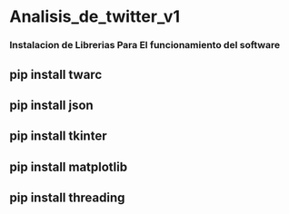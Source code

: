 # Analisis_de_twitter_v1

### Instalacion de Librerias Para El funcionamiento del software

## pip install twarc

## pip install json

## pip install tkinter

## pip install matplotlib

## pip install threading
